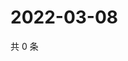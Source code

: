# 2022-03-08

共 0 条

<!-- BEGIN WEIBO -->
<!-- 最后更新时间 Tue Mar 08 2022 14:02:29 GMT+0800 (China Standard Time) -->

<!-- END WEIBO -->
